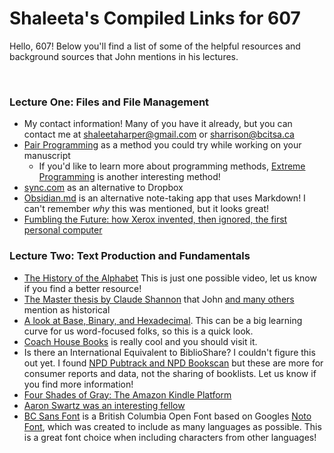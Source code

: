 # Shaleeta's Compiled Links for 607

Hello, 607! Below you'll find a list of some of the helpful resources and background sources that John mentions in his lectures.

<br> 


### Lecture One: Files and File Management

 - My contact information! Many of you have it already, but you can contact me at shaleetaharper@gmail.com or sharrison@bcitsa.ca 
 - [Pair Programming](https://www.techtarget.com/searchsoftwarequality/definition/Pair-programming#:~:text=Pair%20programming%20is%20an%20Agile,code%20and%20test%20user%20stories.) as a method you could try while working on your manuscript
     - If you'd like to learn more about programming methods, [Extreme Programming](http://www.extremeprogramming.org/) is another interesting method!
 - [sync.com]() as an alternative to Dropbox
 - [Obsidian.md]() is an alternative note-taking app that uses Markdown! I can't remember *why* this was mentioned, but it looks great!
 - [Fumbling the Future: how Xerox invented, then ignored, the first personal computer](https://sfu-primo.hosted.exlibrisgroup.com/permalink/f/usv8m3/01SFUL_ALMA21166450440003611) 


### Lecture Two: Text Production and Fundamentals 

- [The History of the Alphabet](https://www.youtube.com/watch?v=w6yonf-SAXw) 
  This is just one possible video, let us know if you find a better resource!
- [The Master thesis by Claude Shannon](https://dspace.mit.edu/handle/1721.1/11173) that John [and many others](https://www.historyofinformation.com/detail.php?id=622) mention as historical
- [A look at Base, Binary, and Hexadecimal](https://www.youtube.com/watch?v=ZL-LhaaMTTE). This can be a big learning curve for us word-focused folks, so this is a quick look. 
- [Coach House Books](https://chbooks.com/About-us) is really cool and you should visit it. 
- Is there an International Equivalent to BiblioShare? I couldn't figure this out yet. I found [NPD Pubtrack and NPD Bookscan](https://www.npd.com/industry-expertise/books/) but these are more for consumer reports and data, not the sharing of booklists. Let us know if you find more information!
- [Four Shades of Gray: The Amazon Kindle Platform](https://direct.mit.edu/books/oa-monograph/5298/Four-Shades-of-GrayThe-Amazon-Kindle-Platform)
- [Aaron Swartz was an interesting fellow](https://en.wikipedia.org/wiki/Aaron_Swartz) 
- [BC Sans Font](https://www2.gov.bc.ca/gov/content/governments/services-for-government/policies-procedures/bc-visual-identity/bc-sans) is a British Columbia Open Font based on Googles [Noto Font](https://blog.google/outreach-initiatives/accessibility/preserving-endangered-languages-noto-fonts/), which was created to include as many languages as possible. This is a great font choice when including characters from other languages!

